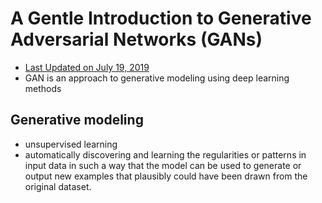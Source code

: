 # A Gentle Introduction to Generative Adversarial Networks (GANs)

* [Last Updated on July 19, 2019](https://machinelearningmastery.com/what-are-generative-adversarial-networks-gans/)
* GAN is an approach to generative modeling using deep learning methods

## Generative modeling

* unsupervised learning
* automatically discovering and learning the regularities or patterns in input data in such a way that the model can be used to generate or output new examples that plausibly could have been drawn from the original dataset.

